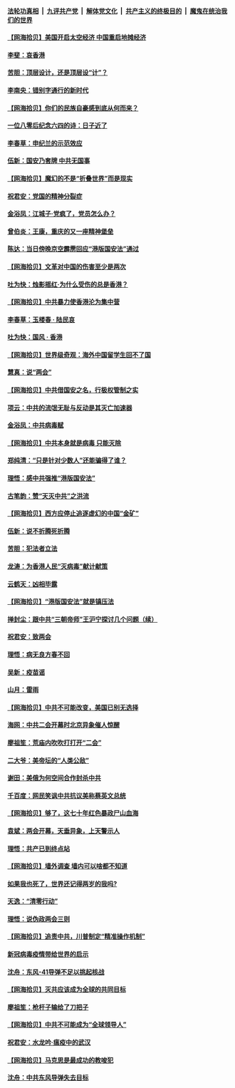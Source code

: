 ####  [法轮功真相](../../../../basic/blob/master/README.md?t=06021731) &nbsp;|&nbsp; [九评共产党](../../../../9ping.md/blob/master/README.md?t=06021731) &nbsp;|&nbsp; [解体党文化](../../../../jtdwh.md/blob/master/README.md?t=06021731)  &nbsp;|&nbsp; [共产主义的终极目的](../../../../gczydzjmd.md/blob/master/README.md?t=06021731) &nbsp;|&nbsp; [魔鬼在统治我们的世界](../../../../mgztzwmdsj.md/blob/master/README.md?t=06021731) 

#### [【网海拾贝】美国开启太空经济 中国重启地摊经济](../pages/nsc993/n12154104.md?t=06021731) 

#### [李斐：哀香港](../pages/nsc993/n12152518.md?t=06021731) 

#### [苦胆：顶层设计，还是顶层设“计”？](../pages/nsc993/n12152486.md?t=06021731) 

#### [李南央：错别字通行的新时代](../pages/nsc993/n12152403.md?t=06021731) 

#### [【网海拾贝】你们的民族自豪感到底从何而来？](../pages/nsc993/n12151863.md?t=06021731) 

#### [一位八零后纪念六四的诗：日子近了](../pages/nsc993/n12151238.md?t=06021731) 

#### [李春草：申纪兰的示范效应](../pages/nsc993/n12149580.md?t=06021731) 

#### [伍新：国安乃套牌 中共无国事](../pages/nsc993/n12149560.md?t=06021731) 

#### [【网海拾贝】魔幻的不是“折叠世界”而是现实](../pages/nsc993/n12149530.md?t=06021731) 

#### [祝君安：党国的精神分裂症](../pages/nsc993/n12149516.md?t=06021731) 

#### [金浴凤：江城子·党疯了，党员怎么办？](../pages/nsc993/n12149508.md?t=06021731) 

#### [曾伯炎：王康，重庆的又一座精神堡垒](../pages/nsc993/n12149230.md?t=06021731) 

#### [陈达：当日傍晚京空霹雳回应“港版国安法”通过](../pages/nsc993/n12148167.md?t=06021731) 

#### [【网海拾贝】文革对中国的伤害至少是两次](../pages/nsc993/n12147834.md?t=06021731) 

#### [吐为快：烛影摇红·为什么受伤的总是香港？](../pages/nsc993/n12147553.md?t=06021731) 

#### [【网海拾贝】中共暴力使香港沦为集中营](../pages/nsc993/n12144854.md?t=06021731) 

#### [李春草：玉楼春 · 陆民哀](../pages/nsc993/n12144740.md?t=06021731) 

#### [吐为快：国风 · 香港](../pages/nsc993/n12144727.md?t=06021731) 

#### [【网海拾贝】世界级奇观：海外中国留学生回不了国](../pages/nsc993/n12142481.md?t=06021731) 

#### [慧真：说“两会”](../pages/nsc993/n12142285.md?t=06021731) 

#### [【网海拾贝】中共借国安之名，行极权管制之实](../pages/nsc993/n12139600.md?t=06021731) 

#### [项云：中共的流氓无耻与反动是其灭亡加速器](../pages/nsc993/n12139284.md?t=06021731) 

#### [金浴凤：中共病毒赋](../pages/nsc993/n12139268.md?t=06021731) 

#### [【网海拾贝】中共本身就是病毒 只能灭除](../pages/nsc993/n12136391.md?t=06021731) 

#### [郑纯清：“只是针对少数人”还能骗得了谁？](../pages/nsc993/n12136331.md?t=06021731) 

#### [理悟：感中共强推“港版国安法”](../pages/nsc993/n12136307.md?t=06021731) 

#### [古笔韵：赞“天灭中共”之洪流](../pages/nsc993/n12134062.md?t=06021731) 

#### [【网海拾贝】西方应停止追逐虚幻的中国“金矿”](../pages/nsc993/n12134043.md?t=06021731) 

#### [伍新：说不折腾死折腾](../pages/nsc993/n12133833.md?t=06021731) 

#### [苦胆：犯法者立法](../pages/nsc993/n12133821.md?t=06021731) 

#### [龙涛：为香港人民“灭病毒”献计献策](../pages/nsc993/n12133809.md?t=06021731) 

#### [云鹤天：凶相毕露](../pages/nsc993/n12133806.md?t=06021731) 

#### [【网海拾贝】“港版国安法”就是镇压法](../pages/nsc993/n12132243.md?t=06021731) 

#### [掸封尘：跟中共“三朝帝师”王沪宁探讨几个问题（续）](../pages/nsc993/n12132104.md?t=06021731) 

#### [祝君安：致两会](../pages/nsc993/n12132089.md?t=06021731) 

#### [理悟：病无良方春不回](../pages/nsc993/n12132054.md?t=06021731) 

#### [吴新：疫苗谣](../pages/nsc993/n12132020.md?t=06021731) 

#### [山月：雷雨](../pages/nsc993/n12132012.md?t=06021731) 

#### [【网海拾贝】中共不可能改变，美国已别无选择](../pages/nsc993/n12131124.md?t=06021731) 

#### [海网：中共二会开幕时北京异象催人惊醒](../pages/nsc993/n12131111.md?t=06021731) 

#### [廖祖笙：荒庙内吹吹打打开“二会”](../pages/nsc993/n12131025.md?t=06021731) 

#### [二大爷：美帝坛的“人类公敌”](../pages/nsc993/n12130961.md?t=06021731) 

#### [谢田：美俄为何空间合作封杀中共](../pages/nsc993/n12130160.md?t=06021731) 

#### [千百度：网民笑讽中共抗议美称蔡英文总统](../pages/nsc993/n12128155.md?t=06021731) 

#### [【网海拾贝】够了，这七十年红色暴政尸山血海](../pages/nsc993/n12128114.md?t=06021731) 

#### [袁斌：两会开幕，天垂异象，上天警示人](../pages/nsc993/n12128054.md?t=06021731) 

#### [理悟：共产已到终点站](../pages/nsc993/n12127167.md?t=06021731) 

#### [【网海拾贝】墙外调查 墙内可以啥都不知道](../pages/nsc993/n12125153.md?t=06021731) 

#### [如果我也死了，世界还记得两岁的我吗?](../pages/nsc993/n12123987.md?t=06021731) 

#### [天逸：“清零行动”](../pages/nsc993/n12123444.md?t=06021731) 

#### [理悟：说伪政两会三则](../pages/nsc993/n12123306.md?t=06021731) 

#### [【网海拾贝】追责中共，川普制定“精准操作机制”](../pages/nsc993/n12122811.md?t=06021731) 

#### [新冠病毒疫情带给世界的启示](../pages/nsc993/n12120303.md?t=06021731) 

#### [沈舟：东风-41导弹不足以挑起核战](../pages/nsc993/n12120182.md?t=06021731) 

#### [【网海拾贝】灭共应该成为全球的共同目标](../pages/nsc993/n12119615.md?t=06021731) 

#### [廖祖笙：枪杆子输给了刀把子](../pages/nsc993/n12117067.md?t=06021731) 

#### [【网海拾贝】中共不可能成为“全球领导人”](../pages/nsc993/n12117034.md?t=06021731) 

#### [祝君安：水龙吟·瘟疫中的武汉](../pages/nsc993/n12116767.md?t=06021731) 

#### [【网海拾贝】马克思是最成功的教唆犯](../pages/nsc993/n12115907.md?t=06021731) 

#### [沈舟：中共东风导弹失去目标](../pages/nsc993/n12115779.md?t=06021731) 

